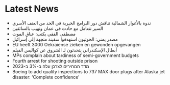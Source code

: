 # Latest News
-  ندوة بالأغوار الشمالية تناقش دور البرامج الخيرية في الحد من العنف الأسري
-  السير تتعامل مع حادث في عمان وتهيب بالسائقين
-  مصطفى الفقي يكتب: عناق الموت
-  مصدر يمني: الحوثيون استهدفوا سفينة متجهة إلى إسرائيل
-  EU heeft 3000 Oekraïense zieken en gewonden opgevangen
-  أبطال الإسكندراني يتحدثون لـ الشروق عن كواليس الفيلم
-  MPs complain about tardiness of semi-government budgets
-  Fourth arrest for shooting outside prison
-  מדד המחירים לצרכן עלה ב-3% ב-2023
-  Boeing to add quality inspections to 737 MAX door plugs after Alaska jet disaster: ‘Complete confidence’
